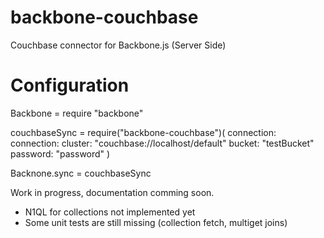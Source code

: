 backbone-couchbase
==================

Couchbase connector for Backbone.js (Server Side)

# Configuration

Backbone = require "backbone"

couchbaseSync = require("backbone-couchbase")(
	connection:
        connection:
          cluster: "couchbase://localhost/default"
          bucket: "testBucket"
          password: "password"
)

Backnone.sync = couchbaseSync


Work in progress, documentation comming soon.
- N1QL for collections not implemented yet
- Some unit tests are still missing (collection fetch, multiget joins)